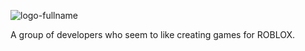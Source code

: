 ![logo-fullname](https://github.com/RedcliffStudios/.github/assets/62565537/e57821f4-11cf-45bc-a45b-b0d31253ec34)

A group of developers who seem to like creating games for ROBLOX.
